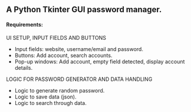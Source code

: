 ## A Python Tkinter GUI password manager.

#### Requirements:

UI SETUP, INPUT FIELDS AND BUTTONS
- Input fields: website, username/email and password.
- Buttons: Add account, search accounts. 
- Pop-up windows: Add account, empty field detected, display account details.
  
LOGIC FOR PASSWORD GENERATOR AND DATA HANDLING
- Logic to generate random password.
- Logic to save data (json).
- Logic to search through data.
